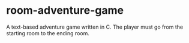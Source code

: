 # room-adventure-game
A text-based adventure game written in C. The player must go from the starting room to the ending room.
